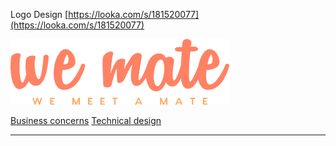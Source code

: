 Logo Design
[https://looka.com/s/181520077](https://looka.com/s/181520077)

<img src="public/logo.png" alt="logo">

[Business concerns](docs/BUSINESS.md)
[Technical design](docs/TECHNICAL.md)

---
